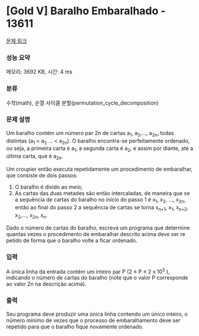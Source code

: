 # [Gold V] Baralho Embaralhado - 13611 

[문제 링크](https://www.acmicpc.net/problem/13611) 

### 성능 요약

메모리: 3692 KB, 시간: 4 ms

### 분류

수학(math), 순열 사이클 분할(permutation_cycle_decomposition)

### 문제 설명

<p>Um baralho contém um número par 2n de cartas a<sub>1</sub>, a<sub>2</sub>,..., a<sub>2n</sub>, todas distintas (a<sub>1</sub> < a<sub>2</sub> ... < a<sub>2n</sub>). O baralho encontra-se perfeitamente ordenado, ou seja, a primeira carta é a<sub>1</sub>, a segunda carta é a<sub>2</sub>, e assim por diante, até a última carta, que é a<sub>2n</sub>.</p>

<p>Um croupier então executa repetidamente um procedimento de embaralhar, que consiste de dois passos:</p>

<ol>
	<li>O baralho é divido ao meio;</li>
	<li>As cartas das duas metades são então intercaladas, de maneira que se a sequência de cartas do baralho no início do passo 1 é x<sub>1</sub>, x<sub>2</sub>, ..., x<sub>2n</sub>, então ao final do passo 2 a sequência de cartas se torna x<sub>n+1</sub>, x<sub>1</sub>, x<sub>n+2</sub>, x<sub>2</sub>,..., x<sub>2n</sub>, x<sub>n</sub>.</li>
</ol>

<p>Dado o número de cartas do baralho, escreva um programa que determine quantas vezes o procedimento de embaralhar descrito acima deve ser re petido de forma que o baralho volte a ficar ordenado.</p>

### 입력 

 <p>A única linha da entrada contém um inteiro par P (2 ≤ P ≤ 2 x 10<sup>5</sup> ), indicando o número de cartas do baralho (note que o valor P corresponde ao valor 2n na descrição acima).</p>

<p> </p>

### 출력 

 <p>Seu programa deve produzir uma única linha contendo um único inteiro, o número mínimo de vezes que o processo de embaralhamento deve ser repetido para que o baralho fique novamente ordenado.</p>

